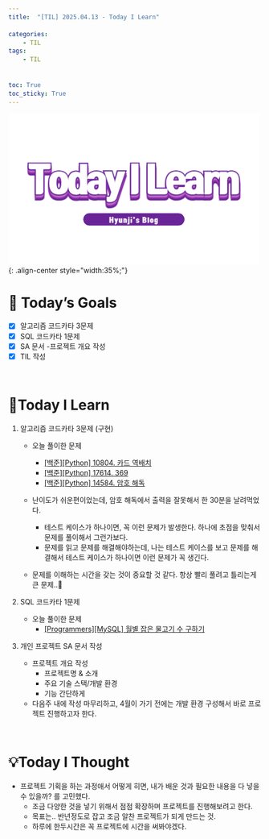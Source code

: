 ```yaml
---
title:  "[TIL] 2025.04.13 - Today I Learn" 

categories: 
    - TIL
tags: 
    - TIL


toc: True
toc_sticky: True
---
```


![TIL](/assets/images/TIL3.png){: .align-center style="width:35%;"}

# 🎯 Today’s Goals
- [x]  알고리즘 코드카타 3문제
- [x]  SQL 코드카타 1문제
- [x]  SA 문서 -프로젝트 개요 작성
- [x]  TIL 작성

<br>

# 👀Today I Learn

1. 알고리즘 코드카타 3문제 (구현)

   - 오늘 풀이한 문제
     - [[백준][Python] 10804. 카드 역배치](https://hzi09.github.io/python_boj/python_10804/)
     - [[백준][Python] 17614. 369](https://hzi09.github.io/python_boj/python_17614/)
     - [[백준][Python] 14584. 암호 해독](https://hzi09.github.io/python_boj/python_14584/)

   - 난이도가 쉬운편이었는데, 암호 해독에서 출력을 잘못해서 한 30분을 날려먹었다.
     - 테스트 케이스가 하나이면, 꼭 이런 문제가 발생한다. 하나에 초점을 맞춰서 문제를 풀이해서 그런가보다.
     - 문제를 읽고 문제를 해결해야하는데, 나는 테스트 케이스를 보고 문제를 해결해서 테스트 케이스가 하나이면 이런 문제가 꼭 생긴다.
   - 문제를 이해하는 시간을 갖는 것이 중요할 것 같다. 항상 빨리 풀려고 틀리는게 큰 문제..🤔

2. SQL 코드카타 1문제

   - 오늘 풀이한 문제
     - [[Programmers][MySQL] 월별 잡은 물고기 수 구하기](https://hzi09.github.io/mysql_programmers/pg_sql_293260/)

3. 개인 프로젝트 SA 문서 작성

   - 프로젝트 개요 작성
     - 프로젝트명 & 소개
     - 주요 기술 스택/개발 환경
     - 기능 간단하게
   - 다음주 내에 작성 마무리하고, 4월이 가기 전에는 개발 환경 구성해서 바로 프로젝트 진행하고자 한다.



<br>

# 💡Today I Thought

- 프로젝트 기획을 하는 과정애서 어떻게 히면, 내가 배운 것과 필요한 내용을 다 넣을 수 있을까? 를 고민했다.
  - 조금 다양한 것을 넣기 위해서 점점 확장하며 프로젝트를 진행해보려고 한다.
  - 목표는.. 반년정도로 잡고 조금 알찬 프로젝트가 되게 만드는 것. 
  - 하루에 한두시간은 꼭 프로젝트에 시간을 써봐야겠다.
